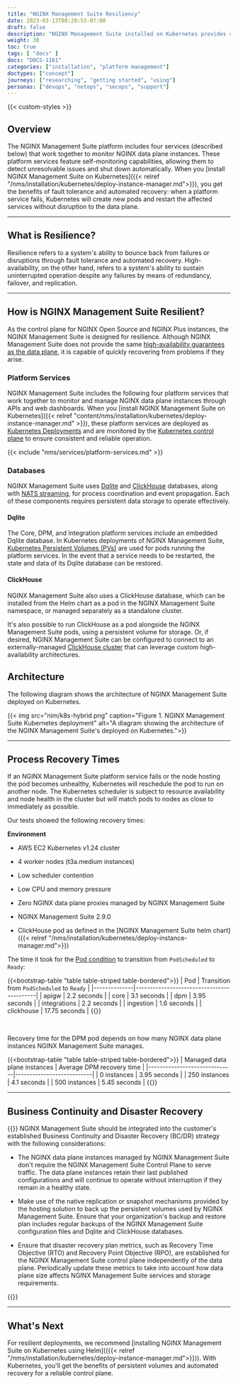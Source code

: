 ```yaml
---
title: "NGINX Management Suite Resiliency"
date: 2023-03-13T08:29:53-07:00
draft: false
description: "NGINX Management Suite installed on Kubernetes provides control plane resilience through fault tolerance and automated recovery."
weight: 30
toc: true
tags: [ "docs" ]
docs: "DOCS-1161"
categories: ["installation", "platform management"]
doctypes: ["concept"]
journeys: ["researching", "getting started", "using"]
personas: ["devops", "netops", "secops", "support"]
---
```


{{< custom-styles >}}

## Overview

The NGINX Management Suite platform includes four services (described below) that work together to monitor NGINX data plane instances. These platform services feature self-monitoring capabilities, allowing them to detect unresolvable issues and shut down automatically. When you [install NGINX Management Suite on Kubernetes]({{< relref "/nms/installation/kubernetes/deploy-instance-manager.md">}}), you get the benefits of fault tolerance and automated recovery: when a platform service fails, Kubernetes will create new pods and restart the affected services without disruption to the data plane.

---

## What is Resilience?

Resilience refers to a system's ability to bounce back from failures or disruptions through fault tolerance and automated recovery. High-availability, on the other hand, refers to a system's ability to sustain uninterrupted operation despite any failures by means of redundancy, failover, and replication.

---

## How is NGINX Management Suite Resilient?

As the control plane for NGINX Open Source and NGINX Plus instances, the NGINX Management Suite is designed for resilience. Although NGINX Management Suite does not provide the same [high-availability guarantees as the data plane](https://www.nginx.com/products/nginx/high-availability/), it is capable of quickly recovering from problems if they arise.

### Platform Services

NGINX Management Suite includes the following four platform services that work together to monitor and manage NGINX data plane instances through APIs and web dashboards. When you [install NGINX Management Suite on Kubernetes]({{< relref "content/nms/installation/kubernetes/deploy-instance-manager.md" >}}), these platform services are deployed as [Kubernetes Deployments](https://kubernetes.io/docs/concepts/workloads/controllers/deployment/) and are monitored by the [Kubernetes control plane](https://kubernetes.io/docs/concepts/overview/components/#control-plane-components) to ensure consistent and reliable operation.

{{< include "nms/services/platform-services.md" >}}

### Databases

NGINX Management Suite uses [Dqlite](https://dqlite.io/) and [ClickHouse](https://clickhouse.com/) databases, along with [NATS streaming](https://nats.io), for process coordination and event propagation. Each of these components requires persistent data storage to operate effectively.

#### Dqlite

The Core, DPM, and Integration platform services include an embedded Dqlite database. In Kubernetes deployments of NGINX Management Suite, [Kubernetes Persistent Volumes (PVs)](https://kubernetes.io/docs/concepts/storage/persistent-volumes/) are used for pods running the platform services. In the event that a service needs to be restarted, the state and data of its Dqlite database can be restored.

#### ClickHouse

NGINX Management Suite also uses a ClickHouse database, which can be installed from the Helm chart as a pod in the NGINX Management Suite namespace, or managed separately as a standalone cluster.

It's also possible to run ClickHouse as a pod alongside the NGINX Management Suite pods, using a persistent volume for storage. Or, if desired, NGINX Management Suite can be configured to connect to an externally-managed [ClickHouse cluster](https://aws.amazon.com/solutions/implementations/clickhouse-cluster/) that can leverage custom high-availability architectures.

## Architecture

The following diagram shows the architecture of NGINX Management Suite deployed on Kubernetes.

{{< img src="nim/k8s-hybrid.png" caption="Figure 1. NGINX Management Suite Kubernetes deployment" alt="A diagram showing the architecture of the NGINX Management Suite's deployed on Kubernetes.">}}

---

## Process Recovery Times

If an NGINX Management Suite platform service fails or the node hosting the pod becomes unhealthy, Kubernetes will reschedule the pod to run on another node. The Kubernetes scheduler is subject to resource availability and node health in the cluster but will match pods to nodes as close to immediately as possible.

Our tests showed the following recovery times:

**Environment**

- AWS EC2 Kubernetes v1.24 cluster

- 4 worker nodes (t3a.medium instances)

- Low scheduler contention

- Low CPU and memory pressure

- Zero NGINX data plane proxies managed by NGINX Management Suite

- NGINX Management Suite 2.9.0

- ClickHouse pod as defined in the [NGINX Management Suite helm chart]({{< relref "/nms/installation/kubernetes/deploy-instance-manager.md">}})

The time it took for the [Pod condition](https://kubernetes.io/docs/concepts/workloads/pods/pod-lifecycle/#pod-conditions)
to transition from `PodScheduled` to `Ready`:

{{<bootstrap-table "table table-striped table-bordered">}}
| Pod          | Transition from `PodScheduled` to `Ready` |
|--------------|-------------------------------------------|
| apigw        | 2.2 seconds                               |
| core         | 3.1 seconds                               |
| dpm          | 3.95 seconds                              |
| integrations | 2.2 seconds                               |
| ingestion    | 1.6 seconds                               |
| clickhouse   | 17.75 seconds                             |
{{</bootstrap-table>}}

<br>

Recovery time for the DPM pod depends on how many NGINX data plane instances NGINX Management Suite manages.

{{<bootstrap-table "table table-striped table-bordered">}}
| Managed data plane instances | Average DPM recovery time |
|------------------------------|---------------------------|
| 0 instances                  | 3.95 seconds              |
| 250 instances                | 4.1 seconds               |
| 500 instances                | 5.45 seconds              |
{{</bootstrap-table>}}

---

## Business Continuity and Disaster Recovery

{{<important>}}
NGINX Management Suite should be integrated into the customer's established Business Continuity and Disaster Recovery (BC/DR) strategy with the following considerations:

- The NGINX data plane instances managed by NGINX Management Suite don't require the NGINX Management Suite Control Plane to serve traffic. The data plane instances retain their last published configurations and will continue to operate without interruption if they remain in a healthy state.

- Make use of the native replication or snapshot mechanisms provided by the hosting solution to back up the persistent volumes used by NGINX Management Suite. Ensure that your organization's backup and restore plan includes regular backups of the NGINX Management Suite configuration files and Dqlite and ClickHouse databases.

- Ensure that disaster recovery plan metrics, such as Recovery Time Objective (RTO) and Recovery Point Objective (RPO), are established for the NGINX Management Suite control plane independently of the data plane. Periodically update these metrics to take into account how data plane size affects NGINX Management Suite services and storage requirements.

{{</important>}}

---

## What's Next

For resilient deployments, we recommend [installing NGINX Management Suite on Kubernetes using Helm](({{< relref "/nms/installation/kubernetes/deploy-instance-manager.md">}})). With Kubernetes, you'll get the benefits of persistent volumes and automated recovery for a reliable control plane.
